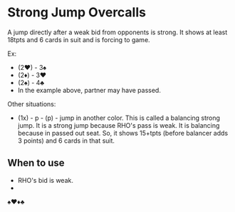# Strong Jump Overcalls

A jump directly after a weak bid from opponents is strong. It shows at least 18tpts and 6 cards in suit and is forcing to game.

Ex:

- (2♥) - 3♠ 
- (2♦) - 3♥ 
- (2♠) - 4♣
- In the example above, partner may have passed.

Other situations:
- (1x) - p - (p) - jump in another color. This is called a balancing strong jump. It is a strong jump because RHO's pass is weak. It is balancing because in passed out seat. So, it shows 15+tpts (before balancer adds 3 points) and 6 cards in that suit.

## When to use
- RHO's bid is weak.
- 


♠♥♦♣

